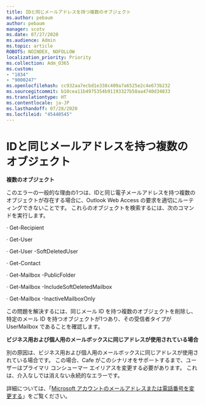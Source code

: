 ```yaml
---
title: IDと同じメールアドレスを持つ複数のオブジェクト
ms.author: pebaum
author: pebaum
manager: scotv
ms.date: 07/27/2020
ms.audience: Admin
ms.topic: article
ROBOTS: NOINDEX, NOFOLLOW
localization_priority: Priority
ms.collection: Adm_O365
ms.custom:
- "1834"
- "9000247"
ms.openlocfilehash: cc932aa7ecbd1e338c409a7a6525e2c4e673b232
ms.sourcegitcommit: b10cea11b4975354b91193327b58aa4740d34833
ms.translationtype: HT
ms.contentlocale: ja-JP
ms.lasthandoff: 07/28/2020
ms.locfileid: "45440545"
---
```

# <a name="multiple-objects-have-the-same-email-address-as-identity"></a>IDと同じメールアドレスを持つ複数のオブジェクト

**複数のオブジェクト**

このエラーの一般的な理由の1つは、IDと同じ電子メールアドレスを持つ複数のオブジェクトが存在する場合に、Outlook Web Access の要求を適切にルーティングできないことです。 これらのオブジェクトを検索するには、次のコマンドを実行します。

· Get-Recipient <email address>

· Get-User <email address>

· Get-User <email address> -SoftDeletedUser

· Get-Contact <email address>

· Get-Mailbox <email address> -PublicFolder

· Get-Mailbox <email address> -IncludeSoftDeletedMailbox

· Get-Mailbox <email address> -InactiveMailboxOnly

この問題を解決するには、同じメール ID を持つ複数のオブジェクトを削除し、特定のメール ID を持つオブジェクトが1つあり、その受信者タイプが UserMailbox であることを確認します。

**ビジネス用および個人用のメールボックスに同じアドレスが使用されている場合**

別の原因は、ビジネス用および個人用のメールボックスに同じアドレスが使用されている場合です。 この場合、Cafe がこのシナリオをサポートするまで、ユーザーはプライマリ コンシューマー エイリアスを変更する必要があります。 これは、介入なしでは消えない永続的なエラーです。

詳細については、「[Microsoft アカウントのメールアドレスまたは電話番号を変更する](https://support.microsoft.com/help/11545/microsoft-account-rename-your-personal-account)」をご覧ください。